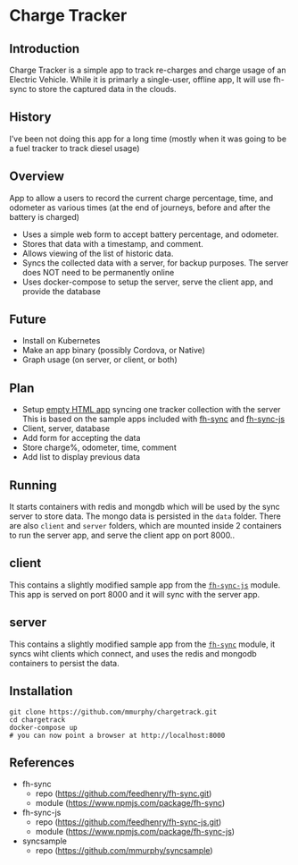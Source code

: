 # Charge Tracker

## Introduction

Charge Tracker is a simple app to track re-charges and charge usage of an Electric Vehicle.  While it is primarly a single-user, offline app, It will use fh-sync to store the captured data in the clouds.

## History

I’ve been not doing this app for a long time (mostly when it was going to be a fuel tracker to track diesel usage)

## Overview

App to allow a users to record the current charge percentage, time, and odometer as various times (at the end of journeys, before and after the battery is charged)

* Uses a simple web form to accept battery percentage, and odometer.
* Stores that data with a timestamp, and comment.
* Allows viewing of the list of historic data.
* Syncs the collected data with a server, for backup purposes.  The server does NOT need to be permanently online
* Uses docker-compose to setup the server, serve the client app, and provide the database

## Future

* Install on Kubernetes
* Make an app binary (possibly Cordova, or Native)
* Graph usage (on server, or client, or both)

## Plan
* Setup [empty HTML app](https://github.com/mmurphy/syncsample) syncing one tracker collection with the server
  This is based on the sample apps included with [fh-sync](https://github.com/feedhenry/fh-sync.git) and [fh-sync-js](https://github.com/feedhenry/fh-sync-js.git)
* Client, server, database
* Add form for accepting the data
* Store charge%, odometer, time, comment
* Add list to display previous data


## Running

It starts containers with redis and mongdb which will be used by the sync server to store data.  The mongo data is persisted in the `data` folder.
There are also `client` and `server` folders, which are mounted inside 2 containers to run the server app, and serve the client app on port 8000..

## client

This contains a slightly modified sample app from the [`fh-sync-js`](https://github.com/feedhenry/fh-sync-js) module.  This app is served on port 8000 and it will sync with the server app.

## server

This contains a slightly modified sample app from the [`fh-sync`](https://github.com/feedhenry/fh-sync) module, it syncs wiht clients which connect, and uses the redis and mongodb containers to persist the data.

## Installation

```
git clone https://github.com/mmurphy/chargetrack.git
cd chargetrack
docker-compose up
# you can now point a browser at http://localhost:8000
```

## References
* fh-sync
  * repo (https://github.com/feedhenry/fh-sync.git)
  * module (https://www.npmjs.com/package/fh-sync)
* fh-sync-js
  * repo (https://github.com/feedhenry/fh-sync-js.git)
  * module (https://www.npmjs.com/package/fh-sync-js)
* syncsample
  * repo (https://github.com/mmurphy/syncsample)